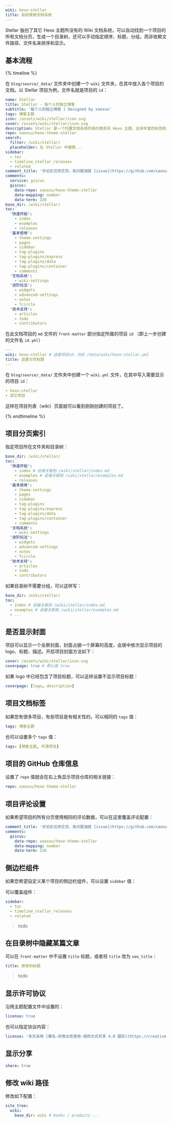```yaml
---
wiki: hexo-stellar
title: 如何使用文档系统
---
```


Stellar 独创了其它 Hexo 主题所没有的 Wiki 文档系统，可以自动找到一个项目的所有文档分页，生成一个目录树，还可以手动指定顺序、标题、分组，而非依赖文件路径、文件名来排序和显示。

## 基本流程

{% timeline %}
<!-- node 1/3 创建项目描述文件 -->
在 `blog/source/_data/` 文件夹中创建一个 `wiki` 文件夹，在其中放入各个项目的文档。以 Stellar 项目为例，文件名就是项目的 `id`：
```yaml blog/source/_data/wiki/hexo-stellar.yml
name: Stellar
title: Stellar - 每个人的独立博客
subtitle: '每个人的独立博客 | Designed by xaoxuu'
tags: 博客主题
icon: /assets/wiki/stellar/icon.svg
cover: /assets/wiki/stellar/icon.svg
description: Stellar 是一个内置文档系统的简约商务风 Hexo 主题，支持丰富的标签和动态数据组件。
repo: xaoxuu/hexo-theme-stellar
search:
  filter: /wiki/stellar/
  placeholder: 在 Stellar 中搜索...
sidebar: 
  - toc
  - timeline_stellar_releases
  - related
comment_title: '评论区仅供交流，有问题请提 [issue](https://github.com/xaoxuu/hexo-theme-stellar/issues) 反馈。'
comments:
  service: giscus
  giscus:
    data-repo: xaoxuu/hexo-theme-stellar
    data-mapping: number
    data-term: 226
base_dir: /wiki/stellar/
toc:
  '快速开始':
    - index
    - examples
    - releases
  '基本使用':
    - theme-settings
    - pages
    - sidebar
    - tag-plugins
    - tag-plugins/express
    - tag-plugins/data
    - tag-plugins/container
    - comments
  '文档系统':
    - wiki-settings
  '进阶玩法':
    - widgets
    - advanced-settings
    - notes
    - fcircle
  '技术支持':
    - articles
    - todo
    - contributors
```

<!-- node 2/3 设置布局模板和项目名称 -->
在此文档项目的 `md` 文件的 `front-matter` 部分指定所属的项目 `id` （即上一步创建的文件名 `id.yml`）
```yaml blog/source/wiki/stellar/index.md
---
wiki: hexo-stellar # 这是项目id，对应 /data/wiki/hexo-stellar.yml
title: 这是分页标题
---
```

<!-- node 3/3 将此项目「上架」 -->
在 `blog/source/_data/` 文件夹中创建一个 `wiki.yml` 文件，在其中写入需要显示的项目 `id`：

```yaml blog/source/_data/wiki.yml
- hexo-stellar
- 其它项目
```

这样在项目列表（wiki）页面就可以看到刚刚创建的项目了。

{% endtimeline %}

## 项目分页索引

指定项目所在文件夹和目录树：

```yaml blog/source/_data/wiki/hexo-stellar.yml
base_dir: /wiki/stellar/
toc:
  '快速开始':
    - index # 会被关联到 /wiki/stellar/index.md
    - examples # 会被关联到 /wiki/stellar/examples.md
    - releases
  '基本使用':
    - theme-settings
    - pages
    - sidebar
    - tag-plugins
    - tag-plugins/express
    - tag-plugins/data
    - tag-plugins/container
    - comments
  '文档系统':
    - wiki-settings
  '进阶玩法':
    - widgets
    - advanced-settings
    - notes
    - fcircle
  '技术支持':
    - articles
    - todo
    - contributors
```

如果目录树不需要分组，可以这样写：

```yaml blog/source/_data/wiki/hexo-stellar.yml
base_dir: /wiki/stellar/
toc:
  - index # 会被关联到 /wiki/stellar/index.md
  - examples # 会被关联到 /wiki/stellar/examples.md
  - ...
```


## 是否显示封面

项目可以显示一个全屏封面，封面占据一个屏幕的高度，会居中依次显示项目的 logo、标题、描述。开启项目封面方法如下：

```yaml blog/source/_data/wiki/hexo-stellar.yml
cover: /assets/wiki/stellar/icon.svg
coverpage: true # 默认是 true
```

如果 logo 中已经包含了项目标题，可以这样设置不显示项目标题：

```yaml blog/source/_data/wiki/hexo-stellar.yml
coverpage: [logo, description]
```

## 项目文档标签

如果您有很多项目，有些项目是有相关性的，可以相同的 `tags` 值：

```yaml blog/source/_data/wiki/hexo-stellar.yml
tags: 博客主题
```

也可以设置多个 `tags` 值：

```yaml blog/source/_data/wiki/hexo-stellar.yml
tags: [博客主题, 开源项目]
```


## 项目的 GitHub 仓库信息

设置了 `repo` 值就会在右上角显示项目仓库的相关链接：

```yaml blog/source/_data/wiki/hexo-stellar.yml
repo: xaoxuu/hexo-theme-stellar
```

## 项目评论设置

如果希望项目的所有分页使用相同的评论数据，可以在这里覆盖评论配置：

```yaml blog/source/_data/wiki/hexo-stellar.yml
comment_title: '评论区仅供交流，有问题请提 [issue](https://github.com/xaoxuu/hexo-theme-stellar/issues) 反馈。'
comments:
  giscus:
    data-repo: xaoxuu/hexo-theme-stellar
    data-mapping: number
    data-term: 226
```

## 侧边栏组件

如果您希望自定义某个项目的侧边栏组件，可以设置 `sidebar` 值：

可以覆盖组件：
```yaml blog/source/_data/wiki/hexo-stellar.yml
sidebar:
  - toc
  - timeline_stellar_releases
  - related
```

> todo

## 在目录树中隐藏某篇文章

可以在 `front-matter` 中不设置 `title` 标题，或者将 `title` 改为 `seo_title`：

```yaml blog/source/xxx/xxx.md
title: 原本的标题
```

> todo

## 显示许可协议

沿用主题配置文件中设置的：
```yaml blog/source/_data/wiki/hexo-stellar.yml
license: true
```

也可以指定协议内容：
```yaml blog/source/_data/wiki/hexo-stellar.yml
license: '本文采用 [署名-非商业性使用-相同方式共享 4.0 国际](https://creativecommons.org/licenses/by-nc-sa/4.0/) 许可协议，转载请注明出处。'
```

## 显示分享

```yaml blog/source/_data/wiki/hexo-stellar.yml
share: true
```


## 修改 wiki 路径

修改如下配置：

```yaml blog/_config.stellar.yml
site_tree:
  wiki:
    base_dir: wiki # books / products ...
```
